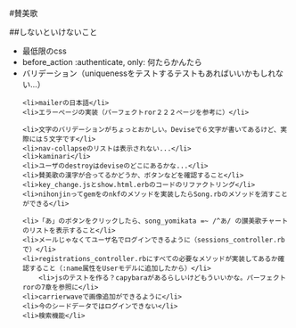 #賛美歌

##しないといけないこと
<ul>
	<li>最低限のcss</li>
	<li>before_action :authenticate, only: 何たらかんたら</li>
	<li>バリデーション（uniquenessをテストするテストもあればいいかもしれない...）</li>
	
	<li>mailerの日本語</li>
	<li>エラーぺージの実装（パーフェクトror２２２ぺージを参考に）</li>
	
	<li>文字のバリデーションがちょっとおかしい。Deviseで６文字が書いてあるけど、実際には５文字です</li>
	<li>nav-collapseのリストは表示されない...</li>
	<li>kaminari</li>
	<li>ユーザのdestroyはdeviseのどこにあるかな...</li>
	<li>賛美歌の漢字が合ってるかどうか、ボタンなどを確認すること</li>
	<li>key_change.jsとshow.html.erbのコードのリファクトリング</li>
	<li>nihonjinってgemをのnkfのメソッドを実装したらSong.rbのメソッドを消すことができる</li>

	<li>「あ」のボタンをクリックしたら、song_yomikata =~ /^あ/ の讃美歌チャートのリストを表示すること</li>
	<li>メールじゃなくてユーザ名でログインできるように（sessions_controller.rbで）</li>	
	<li>registrations_controller.rbにすべての必要なメソッドが実装してあるか確認すること（:name属性をUserモデルに追加したから）</li>
        <li>jsのテストを作る？capybaraがあるらしいけどもういいかな。パーフェクトrorの7章を参照に</li>
	<li>carrierwaveで画像追加ができるように</li>
	<li>今のシードデータではログインできない</li>
	<li>検索機能</li>
</ul>
